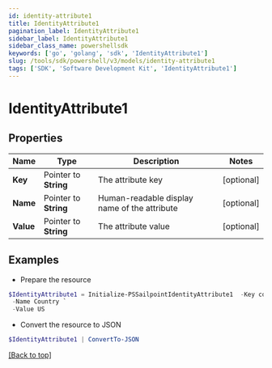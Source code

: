 ```yaml
---
id: identity-attribute1
title: IdentityAttribute1
pagination_label: IdentityAttribute1
sidebar_label: IdentityAttribute1
sidebar_class_name: powershellsdk
keywords: ['go', 'golang', 'sdk', 'IdentityAttribute1'] 
slug: /tools/sdk/powershell/v3/models/identity-attribute1
tags: ['SDK', 'Software Development Kit', 'IdentityAttribute1']
---
```



# IdentityAttribute1

## Properties

Name | Type | Description | Notes
------------ | ------------- | ------------- | -------------
**Key** |  Pointer to **String** | The attribute key | [optional] 
**Name** |  Pointer to **String** | Human-readable display name of the attribute | [optional] 
**Value** |  Pointer to **String** | The attribute value | [optional] 

## Examples

- Prepare the resource
```powershell
$IdentityAttribute1 = Initialize-PSSailpointIdentityAttribute1  -Key country `
 -Name Country `
 -Value US
```

- Convert the resource to JSON
```powershell
$IdentityAttribute1 | ConvertTo-JSON
```


[[Back to top]](#) 

